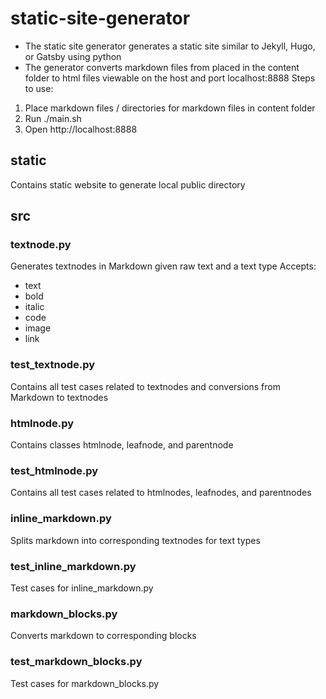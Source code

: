 # static-site-generator
- The static site generator generates a static site similar to Jekyll, Hugo, or Gatsby using python
- The generator converts markdown files from placed in the content folder to html files viewable on the host and port localhost:8888
Steps to use:
1. Place markdown files / directories for markdown files in content folder
2. Run ./main.sh
3. Open http://localhost:8888

## static
Contains static website to generate local public directory

## src
### textnode.py
Generates textnodes in Markdown given raw text and a text type
Accepts:
- text
- bold
- italic
- code
- image
- link

### test_textnode.py
Contains all test cases related to textnodes and conversions from Markdown to textnodes

### htmlnode.py
Contains classes htmlnode, leafnode, and parentnode

### test_htmlnode.py
Contains all test cases related to htmlnodes, leafnodes, and parentnodes

### inline_markdown.py
Splits markdown into corresponding textnodes for text types

### test_inline_markdown.py
Test cases for inline_markdown.py

### markdown_blocks.py
Converts markdown to corresponding blocks

### test_markdown_blocks.py
Test cases for markdown_blocks.py
